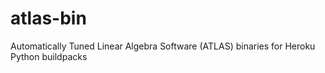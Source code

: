atlas-bin
=========

Automatically Tuned Linear Algebra Software (ATLAS) binaries for Heroku Python buildpacks
